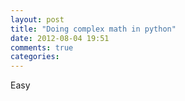 ```yaml
---
layout: post
title: "Doing complex math in python"
date: 2012-08-04 19:51
comments: true
categories: 
---
```


Easy

